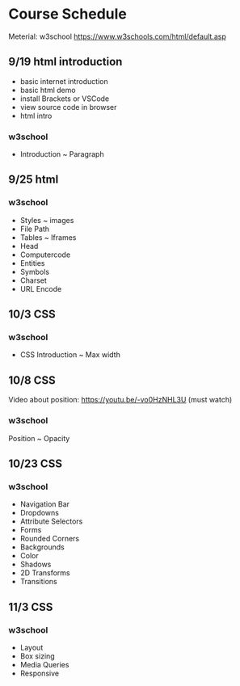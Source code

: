 # Course Schedule
Meterial: w3school
https://www.w3schools.com/html/default.asp
## 9/19 html introduction
* basic internet introduction
* basic html demo
* install Brackets or VSCode
* view source code in browser
* html intro
### w3school
* Introduction ~ Paragraph


## 9/25 html
### w3school
* Styles ~ images
* File Path
* Tables ~ Iframes
* Head
* Computercode
* Entities
* Symbols
* Charset
* URL Encode

## 10/3 CSS
### w3school
* CSS Introduction ~ Max width

## 10/8 CSS
Video about position: https://youtu.be/-vo0HzNHL3U (must watch)
### w3school
Position ~ Opacity

## 10/23 CSS
### w3school
* Navigation Bar
* Dropdowns
* Attribute Selectors
* Forms
* Rounded Corners
* Backgrounds
* Color
* Shadows
* 2D Transforms
* Transitions

## 11/3 CSS
### w3school
* Layout
* Box sizing
* Media Queries
* Responsive
